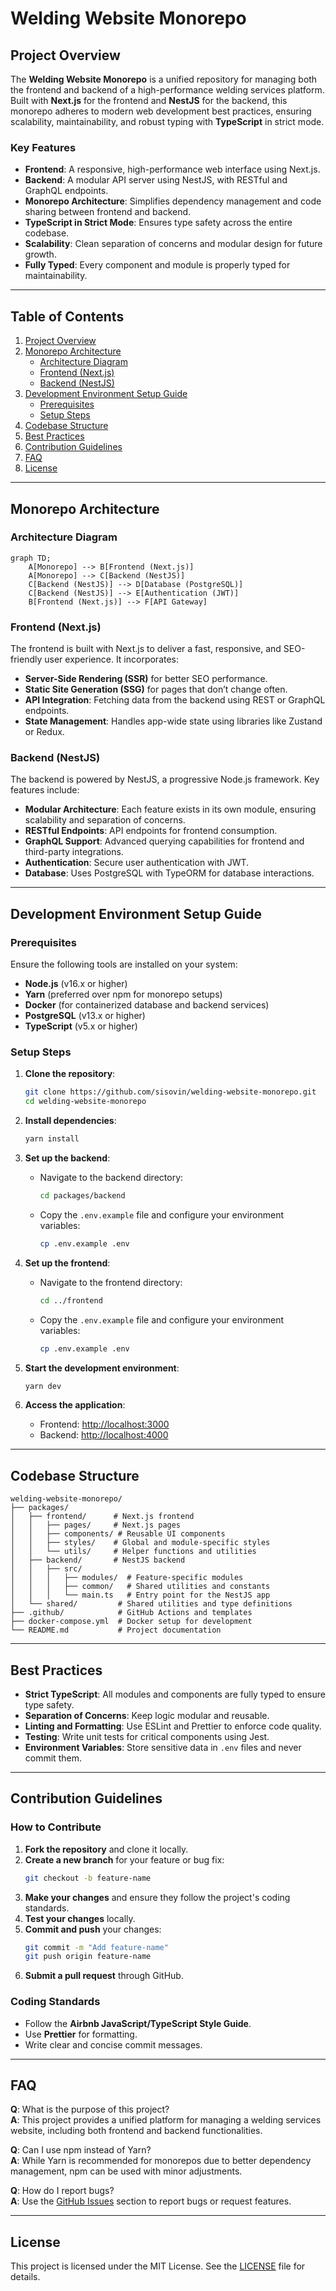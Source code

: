 # Welding Website Monorepo

## Project Overview

The **Welding Website Monorepo** is a unified repository for managing both the frontend and backend of a high-performance welding services platform. Built with **Next.js** for the frontend and **NestJS** for the backend, this monorepo adheres to modern web development best practices, ensuring scalability, maintainability, and robust typing with **TypeScript** in strict mode.

### Key Features
- **Frontend**: A responsive, high-performance web interface using Next.js.
- **Backend**: A modular API server using NestJS, with RESTful and GraphQL endpoints.
- **Monorepo Architecture**: Simplifies dependency management and code sharing between frontend and backend.
- **TypeScript in Strict Mode**: Ensures type safety across the entire codebase.
- **Scalability**: Clean separation of concerns and modular design for future growth.
- **Fully Typed**: Every component and module is properly typed for maintainability.

---

## Table of Contents

1. [Project Overview](#project-overview)
2. [Monorepo Architecture](#monorepo-architecture)
   - [Architecture Diagram](#architecture-diagram)
   - [Frontend (Next.js)](#frontend-nextjs)
   - [Backend (NestJS)](#backend-nestjs)
3. [Development Environment Setup Guide](#development-environment-setup-guide)
   - [Prerequisites](#prerequisites)
   - [Setup Steps](#setup-steps)
4. [Codebase Structure](#codebase-structure)
5. [Best Practices](#best-practices)
6. [Contribution Guidelines](#contribution-guidelines)
7. [FAQ](#faq)
8. [License](#license)

---

## Monorepo Architecture

### Architecture Diagram

```mermaid
graph TD;
    A[Monorepo] --> B[Frontend (Next.js)]
    A[Monorepo] --> C[Backend (NestJS)]
    C[Backend (NestJS)] --> D[Database (PostgreSQL)]
    C[Backend (NestJS)] --> E[Authentication (JWT)]
    B[Frontend (Next.js)] --> F[API Gateway]
```

### Frontend (Next.js)

The frontend is built with Next.js to deliver a fast, responsive, and SEO-friendly user experience. It incorporates:
- **Server-Side Rendering (SSR)** for better SEO performance.
- **Static Site Generation (SSG)** for pages that don’t change often.
- **API Integration**: Fetching data from the backend using REST or GraphQL endpoints.
- **State Management**: Handles app-wide state using libraries like Zustand or Redux.

### Backend (NestJS)

The backend is powered by NestJS, a progressive Node.js framework. Key features include:
- **Modular Architecture**: Each feature exists in its own module, ensuring scalability and separation of concerns.
- **RESTful Endpoints**: API endpoints for frontend consumption.
- **GraphQL Support**: Advanced querying capabilities for frontend and third-party integrations.
- **Authentication**: Secure user authentication with JWT.
- **Database**: Uses PostgreSQL with TypeORM for database interactions.

---

## Development Environment Setup Guide

### Prerequisites

Ensure the following tools are installed on your system:
- **Node.js** (v16.x or higher)
- **Yarn** (preferred over npm for monorepo setups)
- **Docker** (for containerized database and backend services)
- **PostgreSQL** (v13.x or higher)
- **TypeScript** (v5.x or higher)

### Setup Steps

1. **Clone the repository**:
   ```bash
   git clone https://github.com/sisovin/welding-website-monorepo.git
   cd welding-website-monorepo
   ```

2. **Install dependencies**:
   ```bash
   yarn install
   ```

3. **Set up the backend**:
   - Navigate to the backend directory:
     ```bash
     cd packages/backend
     ```
   - Copy the `.env.example` file and configure your environment variables:
     ```bash
     cp .env.example .env
     ```

4. **Set up the frontend**:
   - Navigate to the frontend directory:
     ```bash
     cd ../frontend
     ```
   - Copy the `.env.example` file and configure your environment variables:
     ```bash
     cp .env.example .env
     ```

5. **Start the development environment**:
   ```bash
   yarn dev
   ```

6. **Access the application**:
   - Frontend: [http://localhost:3000](http://localhost:3000)
   - Backend: [http://localhost:4000](http://localhost:4000)

---

## Codebase Structure

```
welding-website-monorepo/
├── packages/
│   ├── frontend/      # Next.js frontend
│   │   ├── pages/     # Next.js pages
│   │   ├── components/ # Reusable UI components
│   │   ├── styles/    # Global and module-specific styles
│   │   └── utils/     # Helper functions and utilities
│   ├── backend/       # NestJS backend
│   │   ├── src/
│   │   │   ├── modules/  # Feature-specific modules
│   │   │   ├── common/   # Shared utilities and constants
│   │   │   └── main.ts   # Entry point for the NestJS app
│   └── shared/         # Shared utilities and type definitions
├── .github/            # GitHub Actions and templates
├── docker-compose.yml  # Docker setup for development
└── README.md           # Project documentation
```

---

## Best Practices

- **Strict TypeScript**: All modules and components are fully typed to ensure type safety.
- **Separation of Concerns**: Keep logic modular and reusable.
- **Linting and Formatting**: Use ESLint and Prettier to enforce code quality.
- **Testing**: Write unit tests for critical components using Jest.
- **Environment Variables**: Store sensitive data in `.env` files and never commit them.

---

## Contribution Guidelines

### How to Contribute

1. **Fork the repository** and clone it locally.
2. **Create a new branch** for your feature or bug fix:
   ```bash
   git checkout -b feature-name
   ```
3. **Make your changes** and ensure they follow the project's coding standards.
4. **Test your changes** locally.
5. **Commit and push** your changes:
   ```bash
   git commit -m "Add feature-name"
   git push origin feature-name
   ```
6. **Submit a pull request** through GitHub.

### Coding Standards
- Follow the **Airbnb JavaScript/TypeScript Style Guide**.
- Use **Prettier** for formatting.
- Write clear and concise commit messages.

---

## FAQ

**Q**: What is the purpose of this project?  
**A**: This project provides a unified platform for managing a welding services website, including both frontend and backend functionalities.

**Q**: Can I use npm instead of Yarn?  
**A**: While Yarn is recommended for monorepos due to better dependency management, npm can be used with minor adjustments.

**Q**: How do I report bugs?  
**A**: Use the [GitHub Issues](https://github.com/sisovin/welding-website-monorepo/issues) section to report bugs or request features.

---

## License

This project is licensed under the MIT License. See the [LICENSE](LICENSE) file for details.
```

